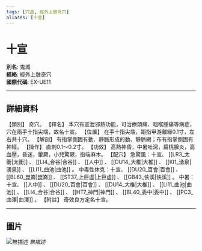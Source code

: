 ```yaml
---
tags: [穴道, 經外上肢奇穴]
aliases: [十宣]
---
```


# 十宣

**別名**: 鬼城  
**經絡**: 經外上肢奇穴  
**國際代碼**: EX-UE11  

---

## 詳細資料
【類別】
奇穴。
【釋名】
本穴有宣泄邪熱功能，可治療頭痛、咽喉腫痛等病症，穴在兩手十指尖端，故名十宣。
【位置】
在手十指尖端，距指甲游離緣0.1寸，左右共十穴。
【解剖】
有指掌側固有動、靜脈形成的動、靜脈網；布有指掌側固有神經。
【操作】
直刺0.1～0.2寸。
【功效】
高熱神昏，中暑吐瀉，扁桃腺炎，高血壓，昏迷，暈厥，小兒驚厥，指端麻木。
【配穴】
急驚風：十宣、 [[LR3_太衝|太衝]] 、 [[LI4_合谷|合谷]] 、 [[人中]] 、 [[DU14_大椎|大椎]] 、 [[KI1_湧泉|湧泉]] 、 [[LI11_曲池|曲池]] 。
中毒性休克：十宣、 [[DU20_百會|百會]] 、 [[BL60_崑崙|崑崙]] 、 [[ST37_上巨虛|上巨虛]] 、 [[GB43_俠溪|俠溪]] 。
中暑：十宣、 [[人中]] 、 [[DU20_百會|百會]] 、 [[DU14_大椎|大椎]] 、 [[LI11_曲池|曲池]] 、 [[LI4_合谷|合谷]] 、 [[HT7_神門|神門]] 、 [[BL40_委中|委中]] 、 [[PC3_曲澤|曲澤]] 。
【附註】
奇效良方定名十宣。

---

## 圖片
![無描述](https://yibian.hopto.org/pic/shu16/459.gif)
_無描述_

